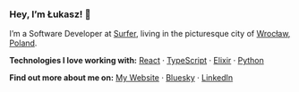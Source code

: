 ### Hey, I’m Łukasz! 👋

I’m a Software Developer at [Surfer](https://surferseo.com/), living in the picturesque city of [Wrocław, Poland](https://en.wikipedia.org/wiki/Wroc%C5%82aw).

**Technologies I love working with:** [React](https://react.dev/) · [TypeScript](https://www.typescriptlang.org/) · [Elixir](https://elixir-lang.org/) · [Python](https://www.python.org/)

**Find out more about me on:** [My Website](https://lukaszklis.com) · [Bluesky](https://bsky.app/profile/lukaszkl.is) · [LinkedIn](https://www.linkedin.com/in/lukaszklis)

